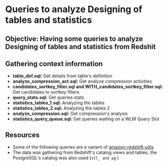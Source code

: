 # Queries to analyze Designing of  tables and statistics 

## Objective: Having some queries to analyze Designing of  tables and statistics from Redshit 



## Gathering context information
  * **table_def.sql:** Get details from  table's definition 
  * **analyze_compression_act.sql:** Get analyze compression activities
  * **candidates_sortkey_filter.sql and WITH_candidates_sortkey_filter.sql:** Get candidates to sortkey filters
  * **query_stats.sql:** Get queries stats
  * **statistics_tables_1.sql:** Analyzing the tables
  * **statistics_tables_2.sql:** Analyzing the tables 2
  * **analyze_compression.sql:** Get compression's analysis  
  * **statistics_query_queue.sql:** Get queries waiting on a WLM Query Slot 
  

## Resources
  * Some of the following queries are a variant of  [amazon-redshift-utils](https://github.com/awslabs/amazon-redshift-utils) 
  * The data was gathering from Redshift's catalog views and tables, the PostgreSQL's catalog was also used (`stl_ and pg` )
  